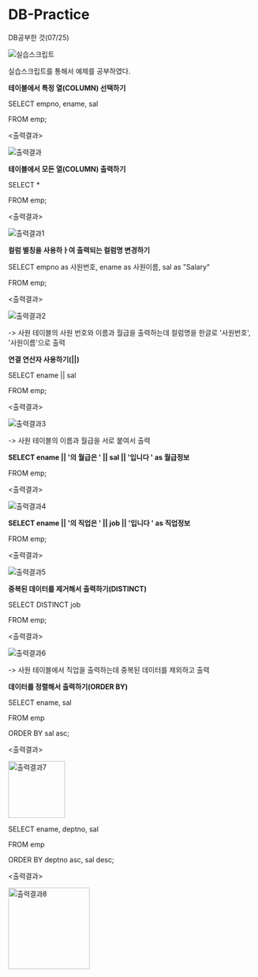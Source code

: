 # DB-Practice
DB공부한 것(07/25)

![실습스크립트](https://github.com/HeoHoJun/DB-Practice/assets/116245224/99f5431e-fbef-4fec-bcbc-b660a47eb5af)

실습스크립트를 통해서 예제를 공부하였다.


**테이블에서 특정 열(COLUMN) 선택하기**

SELECT empno, ename, sal
  
FROM emp;

<출력결과>

![출력결과](https://github.com/HeoHoJun/DB-Practice/assets/116245224/98824a69-b680-4ef8-9a19-f763ec28329e)


**테이블에서 모든 열(COLUMN) 출력하기**

SELECT *

FROM emp;

<출력결과>

![출력결과1](https://github.com/HeoHoJun/DB-Practice/assets/116245224/27e0a87d-eec0-4530-877c-3a13b6f37e28)


**컬럼 별칭을 사용하ㅏ여 출력되는 컬럼명 변경하기**

SELECT empno as 사원번호, ename as 사원이름, sal as "Salary"

FROM emp;

<출력결과>

![출력결과2](https://github.com/HeoHoJun/DB-Practice/assets/116245224/2bf298d3-c199-4d36-a0fc-7aa8f53de276)

-> 사원 테이블의 사원 번호와 이름과 월급을 출력하는데 컬럼명을 한글로 '사원번호', '사원이름'으로 출력


**연결 연산자 사용하기(||)**

SELECT ename || sal

FROM emp;

<출력결과>

![출력결과3](https://github.com/HeoHoJun/DB-Practice/assets/116245224/a5f19b37-816b-46a1-998f-a351553ec299)

-> 사원 테이블의 이름과 월급을 서로 붙여서 출력


**SELECT ename || '의 월급은 ' || sal || '입니다 ' as 월급정보**

FROM emp;

<출력결과>

![출력결과4](https://github.com/HeoHoJun/DB-Practice/assets/116245224/8c9b4b7a-a4f7-417c-be91-12e00f5145a9)


**SELECT ename || '의 직업은 ' || job || '입니다 ' as 직업정보**

FROM emp;

<출력결과>

![출력결과5](https://github.com/HeoHoJun/DB-Practice/assets/116245224/5319e27e-d67c-419e-855b-8e922c0b16f2)


**중복된 데이터를 제거해서 출력하기(DISTINCT)**

SELECT DISTINCT job

FROM emp;

<출력결과>

![출력결과6](https://github.com/HeoHoJun/DB-Practice/assets/116245224/51df0f52-f085-4a4c-aa07-ce7f17552cf7)

-> 사원 테이블에서 직업을 출력하는데 중복된 데이터를 제외하고 출력


**데이터를 정렬해서 출력하기(ORDER BY)**

SELECT ename, sal

FROM emp

ORDER BY sal asc;

<출력결과>

<img width="115" alt="출력결과7" src="https://github.com/HeoHoJun/DB-Practice/assets/116245224/ee0954d3-7a4e-41eb-ab03-bfe552719262">

SELECT ename, deptno, sal

FROM emp
    
ORDER BY deptno asc, sal desc;

<출력결과>

<img width="165" alt="출력결과8" src="https://github.com/HeoHoJun/DB-Practice/assets/116245224/b59c9193-86de-4ff7-ae6b-248cc56f78ec">

